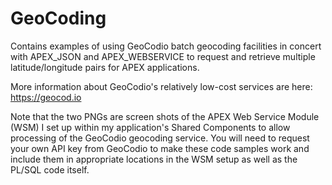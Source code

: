 # GeoCoding
Contains examples of using GeoCodio batch geocoding facilities in concert with APEX_JSON and APEX_WEBSERVICE 
to request and retrieve multiple latitude/longitude pairs for APEX applications.

More information about GeoCodio's relatively low-cost services are here: https://geocod.io

Note that the two PNGs are screen shots of the APEX Web Service Module (WSM) I set up within my application's
Shared Components to allow processing of the GeoCodio geocoding service. You will need to request your own
API key from GeoCodio to make these code samples work and include them in appropriate locations in the WSM
setup as well as the PL/SQL code itself.
